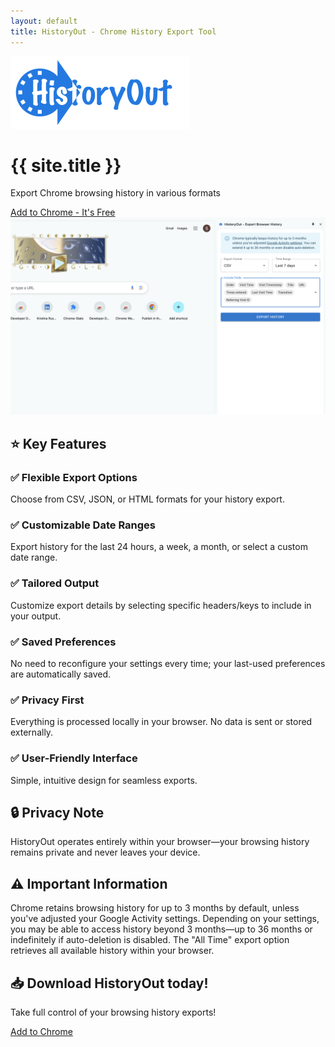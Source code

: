 ```yaml
---
layout: default
title: HistoryOut - Chrome History Export Tool
---
```


<div class="header-container">
  <img src="assets/images/logo.svg" alt="HistoryOut Logo" class="logo">
  <h1>{{ site.title }}</h1>
  <p class="tagline">Export Chrome browsing history in various formats</p>
  <a href="{{ site.data.urls.chrome_store }}" class="cta-button">Add to Chrome - It's Free</a>
</div>

<div class="screenshot-container">
  <img src="assets/images/screenshot.png" alt="HistoryOut Screenshot" class="screenshot">
</div>

<div class="features-container">
  <h2>⭐ Key Features</h2>
  <div class="features-grid">
    <div class="feature-card">
      <h3>✅ Flexible Export Options</h3>
      <p>Choose from CSV, JSON, or HTML formats for your history export.</p>
    </div>
    <div class="feature-card">
      <h3>✅ Customizable Date Ranges</h3>
      <p>Export history for the last 24 hours, a week, a month, or select a custom date range.</p>
    </div>
    <div class="feature-card">
      <h3>✅ Tailored Output</h3>
      <p>Customize export details by selecting specific headers/keys to include in your output.</p>
    </div>
    <div class="feature-card">
      <h3>✅ Saved Preferences</h3>
      <p>No need to reconfigure your settings every time; your last-used preferences are automatically saved.</p>
    </div>
    <div class="feature-card">
      <h3>✅ Privacy First</h3>
      <p>Everything is processed locally in your browser. No data is sent or stored externally.</p>
    </div>
    <div class="feature-card">
      <h3>✅ User-Friendly Interface</h3>
      <p>Simple, intuitive design for seamless exports.</p>
    </div>

  </div>
</div>

<div class="privacy-section">
  <h2>🔒 Privacy Note</h2>
  <p>HistoryOut operates entirely within your browser—your browsing history remains private and never leaves your device.</p>
</div>

<div class="info-section">
  <h2>⚠ Important Information</h2>
  <p>Chrome retains browsing history for up to 3 months by default, unless you've adjusted your Google Activity settings. Depending on your settings, you may be able to access history beyond 3 months—up to 36 months or indefinitely if auto-deletion is disabled. The "All Time" export option retrieves all available history within your browser.</p>
</div>

<div class="cta-section">
  <h2>📥 Download HistoryOut today!</h2>
  <p>Take full control of your browsing history exports!</p>
  <a href="{{ site.data.urls.chrome_store }}" class="cta-button">Add to Chrome</a>
</div>
